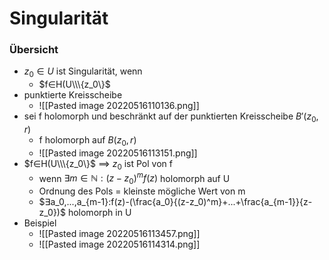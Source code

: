 # Singularität
### Übersicht
+ $z_0∈U$ ist Singularität, wenn
	+ $f∈H(U\\\{z_0\}$
+ punktierte Kreisscheibe
	+ ![[Pasted image 20220516110136.png]]
+ sei f holomorph und beschränkt auf der punktierten Kreisscheibe $B'(z_0,r)$
	+ f holomorph auf $B(z_0,r)$
	+ ![[Pasted image 20220516113151.png]]
+  $f∈H(U\\\{z_0\}$ ==> $z_0$ ist Pol von f
	+  wenn $∃m∈ℕ:(z-z_0)^mf(z)$ holomorph auf U
	+  Ordnung des Pols = kleinste mögliche Wert von m
	+  $∃a_0,...,a_{m-1}:f(z)-(\frac{a_0}{(z-z_0)^m}+...+\frac{a_{m-1}}{z-z_0})$ holomorph in U
+  Beispiel
	+ ![[Pasted image 20220516113457.png]]
	+ ![[Pasted image 20220516114314.png]]
